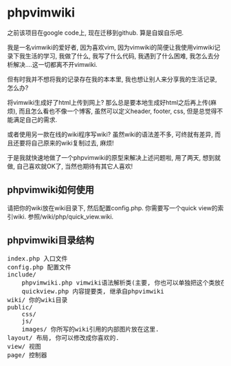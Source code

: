# phpvimwiki


之前该项目在google code上, 现在迁移到github. 算是自娱自乐吧.

我是一名vimwiki的爱好者, 因为喜欢vim, 因为vimwiki的简便让我使用vimwiki记录下我生活的学习, 我做了什么, 我写了什么代码, 我遇到了什么困难, 我怎么去分析解决....这一切都离不开vimwiki.

但有时我并不想将我的记录存在我的本本里, 我也想让别人来分享我的生活记录, 怎么办?

将vimwiki生成好了html上传到网上? 那么总是要本地生成好html之后再上传(麻烦), 而且怎么看也不像一个博客, 虽然可以定义header, footer, css, 但是总觉得不能满足自己的需求.

或者使用另一款在线的wiki程序写wiki? 虽然wiki的语法差不多, 可终就有差异, 而且还要将自己原来的wiki复制过去, 麻烦!

于是我就快速地做了一个phpvimwiki的原型来解决上述问题啦, 用了两天, 想到就做, 自己喜欢就OK了, 当然也期待有其它人喜欢!

## phpvimwiki如何使用

请把你的wiki放在wiki目录下, 然后配置config.php. 你需要写一个quick view的索引wiki. 参照/wiki/php/quick_view.wiki.

## phpvimwiki目录结构
<pre>
index.php 入口文件
config.php 配置文件
include/
    phpvimwiki.php vimwiki语法解析类(主要, 你也可以单独把这个类放在自己写的应用中.)
    quickview.php 内容提要类, 继承自phpvimwiki
wiki/ 你的wiki目录
public/ 
    css/ 
    js/
    images/ 你所写的wiki引用的内部图片放在这里.
layout/ 布局, 你可以修改成你喜欢的.
view/ 视图
page/ 控制器
</pre>
